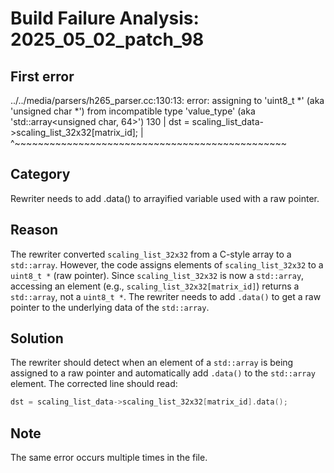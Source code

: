 # Build Failure Analysis: 2025_05_02_patch_98

## First error

../../media/parsers/h265_parser.cc:130:13: error: assigning to 'uint8_t *' (aka 'unsigned char *') from incompatible type 'value_type' (aka 'std::array<unsigned char, 64>')
  130 |       dst = scaling_list_data->scaling_list_32x32[matrix_id];
      |             ^~~~~~~~~~~~~~~~~~~~~~~~~~~~~~~~~~~~~~~~~~~~~~~~

## Category
Rewriter needs to add .data() to arrayified variable used with a raw pointer.

## Reason
The rewriter converted `scaling_list_32x32` from a C-style array to a `std::array`. However, the code assigns elements of `scaling_list_32x32` to a `uint8_t *` (raw pointer). Since `scaling_list_32x32` is now a `std::array`, accessing an element (e.g., `scaling_list_32x32[matrix_id]`) returns a `std::array`, not a `uint8_t *`. The rewriter needs to add `.data()` to get a raw pointer to the underlying data of the `std::array`.

## Solution
The rewriter should detect when an element of a `std::array` is being assigned to a raw pointer and automatically add `.data()` to the `std::array` element. The corrected line should read:

```c++
dst = scaling_list_data->scaling_list_32x32[matrix_id].data();
```

## Note
The same error occurs multiple times in the file.